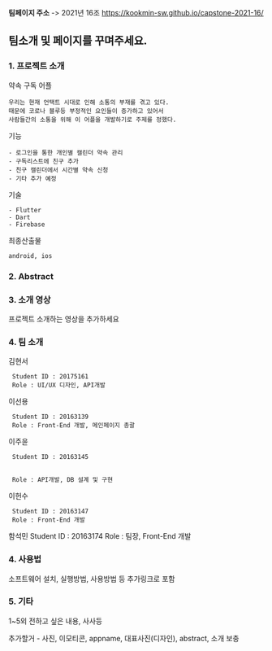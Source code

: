 **팀페이지 주소** -> 2021년 16조 https://kookmin-sw.github.io/capstone-2021-16/

## 팀소개 및 페이지를 꾸며주세요.

### 1. 프로젝트 소개

  약속 구독 어플

    우리는 현재 언택트 시대로 인해 소통의 부재를 겪고 있다. 
    때문에 코로나 블루등 부정적인 요인들이 증가하고 있어서 
    사람들간의 소통을 위해 이 어플을 개발하기로 주제를 정했다.

  기능 
    
    - 로그인을 통한 개인별 캘린더 약속 관리
    - 구독리스트에 친구 추가
    - 친구 캘린더에서 시간별 약속 신청
    - 기타 추가 예정

  기술
    
    - Flutter
    - Dart
    - Firebase

  최종산출물
    
    android, ios

### 2. Abstract


### 3. 소개 영상

프로젝트 소개하는 영상을 추가하세요


### 4. 팀 소개
  
   김현서
   
     Student ID : 20175161 
     Role : UI/UX 디자인, API개발
     
   이선용
   
     Student ID : 20163139 
     Role : Front-End 개발, 메인페이지 총괄
   
   이주윤
   
   
     Student ID : 20163145 
     
     
     Role : API개발, DB 설계 및 구현
   
   이헌수 
   
     Student ID : 20163147 
     Role : Front-End 개발
     
   함석민 
     Student ID : 20163174 
     Role : 팀장, Front-End 개발

### 4. 사용법

소프트웨어 설치, 실행방법, 사용방법 등 추가링크로 포함

### 5. 기타

1~5외 전하고 싶은 내용, 사사등

추가할거 - 사진, 이모티콘, appname, 대표사진(디자인), abstract, 소개 보충
